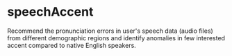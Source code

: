 # speechAccent
Recommend the pronunciation errors in user's speech data (audio files) from different demographic regions and identify anomalies in few interested accent compared to native English speakers.
